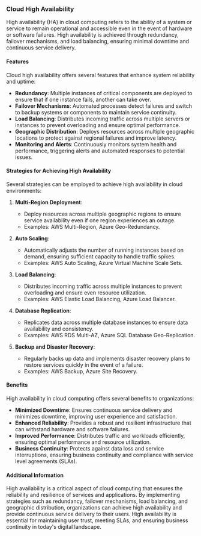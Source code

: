 
### Cloud High Availability

High availability (HA) in cloud computing refers to the ability of a system or service to remain operational and accessible even in the event of hardware or software failures. High availability is achieved through redundancy, failover mechanisms, and load balancing, ensuring minimal downtime and continuous service delivery.

#### Features

Cloud high availability offers several features that enhance system reliability and uptime:

- **Redundancy**: Multiple instances of critical components are deployed to ensure that if one instance fails, another can take over.
- **Failover Mechanisms**: Automated processes detect failures and switch to backup systems or components to maintain service continuity.
- **Load Balancing**: Distributes incoming traffic across multiple servers or instances to prevent overloading and ensure optimal performance.
- **Geographic Distribution**: Deploys resources across multiple geographic locations to protect against regional failures and improve latency.
- **Monitoring and Alerts**: Continuously monitors system health and performance, triggering alerts and automated responses to potential issues.

#### Strategies for Achieving High Availability

Several strategies can be employed to achieve high availability in cloud environments:

1. **Multi-Region Deployment**:
   - Deploy resources across multiple geographic regions to ensure service availability even if one region experiences an outage.
   - Examples: AWS Multi-Region, Azure Geo-Redundancy.

2. **Auto Scaling**:
   - Automatically adjusts the number of running instances based on demand, ensuring sufficient capacity to handle traffic spikes.
   - Examples: AWS Auto Scaling, Azure Virtual Machine Scale Sets.

3. **Load Balancing**:
   - Distributes incoming traffic across multiple instances to prevent overloading and ensure even resource utilization.
   - Examples: AWS Elastic Load Balancing, Azure Load Balancer.

4. **Database Replication**:
   - Replicates data across multiple database instances to ensure data availability and consistency.
   - Examples: AWS RDS Multi-AZ, Azure SQL Database Geo-Replication.

5. **Backup and Disaster Recovery**:
   - Regularly backs up data and implements disaster recovery plans to restore services quickly in the event of a failure.
   - Examples: AWS Backup, Azure Site Recovery.

#### Benefits

High availability in cloud computing offers several benefits to organizations:

- **Minimized Downtime**: Ensures continuous service delivery and minimizes downtime, improving user experience and satisfaction.
- **Enhanced Reliability**: Provides a robust and resilient infrastructure that can withstand hardware and software failures.
- **Improved Performance**: Distributes traffic and workloads efficiently, ensuring optimal performance and resource utilization.
- **Business Continuity**: Protects against data loss and service interruptions, ensuring business continuity and compliance with service level agreements (SLAs).

#### Additional Information

High availability is a critical aspect of cloud computing that ensures the reliability and resilience of services and applications. By implementing strategies such as redundancy, failover mechanisms, load balancing, and geographic distribution, organizations can achieve high availability and provide continuous service delivery to their users. High availability is essential for maintaining user trust, meeting SLAs, and ensuring business continuity in today's digital landscape.
